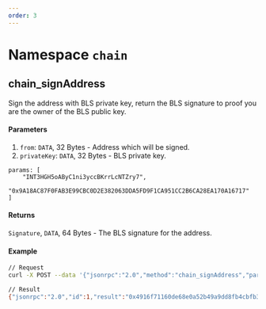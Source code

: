 ```yaml
---
order: 3
---
```


# Namespace `chain`

## chain_signAddress
Sign the address with BLS private key, return the BLS signature to proof you are the owner of the BLS public key.

#### Parameters
   1. `from`: `DATA`, 32 Bytes - Address which will be signed.
   2. `privateKey`: `DATA`, 32 Bytes - BLS private key.

    params: [
        "INT3HGH5oAByC1ni3yccBKrrLcNTZry7",
        "0x9A18AC87F0FAB3E99CBC0D2E382063DDA5FD9F1CA951CC2B6CA28EA170A16717"
    ]

#### Returns
`Signature`, `DATA`, 64 Bytes - The BLS signature for the address.


#### Example

```bash
// Request
curl -X POST --data '{"jsonrpc":"2.0","method":"chain_signAddress","params":["INT3HGH5oAByC1ni3yccBKrrLcNTZry7", "0x9A18AC87F0FAB3E99CBC0D2E382063DDA5FD9F1CA951CC2B6CA28EA170A16717"],"id":1}' -H 'content-type: application/json;'

// Result
{"jsonrpc":"2.0","id":1,"result":"0x4916f71160de68e0a52b49a9dd8fb4cbfb30dd9074b9d0175eabcdab266a14366850d9b0562b7a7a1562d4b0322dba85d145cb087e74b377d58f2e05dc2046f1"}

```

